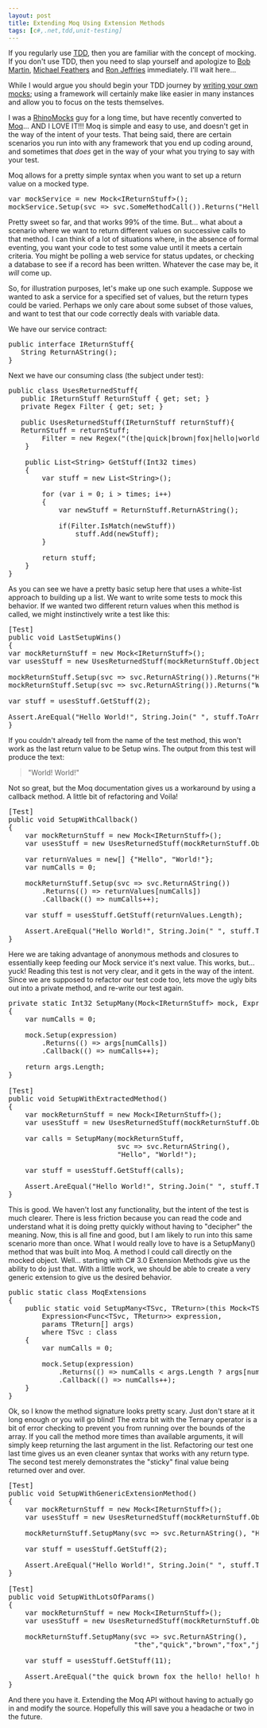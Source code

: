 ```yaml
---
layout: post
title: Extending Moq Using Extension Methods
tags: [c#,.net,tdd,unit-testing]
---
```


If you regularly use <a href="http://en.wikipedia.org/wiki/Test-driven_development">TDD</a>, then you are familiar with the concept of mocking. If you don't use TDD, then you need to slap yourself and apologize to <a href="http://www.objectmentor.com/omTeam/martin_r.html">Bob Martin</a>, <a href="http://www.objectmentor.com/omTeam/feathers_m.html">Michael Feathers</a> and <a href="http://www.objectmentor.com/omTeam/jeffries_r.html">Ron Jeffries</a> immediately. I'll wait here...

While I would argue you should begin your TDD journey by <a href="http://blog.objectmentor.com/articles/2009/10/28/manual-mocking-resisting-the-invasion-of-dots-and-parentheses">writing your own mocks</a>; using a framework will certainly make like easier in many instances and allow you to focus on the tests themselves.

I was a <a href="http://www.ayende.com/projects/rhino-mocks.aspx">RhinoMocks</a> guy for a long time, but have recently converted to <a href="http://code.google.com/p/moq/">Moq</a>... AND I LOVE IT!!! Moq is simple and easy to use, and doesn't get in the way of the intent of your tests. That being said, there are certain scenarios you run into with any framework that you end up coding around, and sometimes that <em>does</em> get in the way of your what you trying to say with your test.

Moq allows for a pretty simple syntax when you want to set up a return value on a mocked type.

<pre name="code" class="csharp">
var mockService = new Mock&lt;IReturnStuff&gt;();
mockService.Setup(svc =&gt; svc.SomeMethodCall()).Returns("Hello, World!");
</pre>

Pretty sweet so far, and that works 99% of the time. But... what about a scenario where we want to return different values on successive calls to that method. I can think of a lot of situations where, in the absence of formal eventing, you want your code to test some value until it meets a certain criteria. You might be polling a web service for status updates, or checking a database to see if a record has been written. Whatever the case may be, it <em>will</em> come up.

So, for illustration purposes, let's make up one such example. Suppose we wanted to ask a service for a specified set of values, but the return types could be varied. Perhaps we only care about some subset of those values, and want to test that our code correctly deals with variable data.

We have our service contract:

<pre name="code" class="csharp">
public interface IReturnStuff{
   String ReturnAString();
}
</pre>

Next we have our consuming class (the subject under test):

<pre name="code" class="csharp">
public class UsesReturnedStuff{
   public IReturnStuff ReturnStuff { get; set; }
   private Regex Filter { get; set; }

   public UsesReturnedStuff(IReturnStuff returnStuff){
   ReturnStuff = returnStuff;
        Filter = new Regex("(the|quick|brown|fox|hello|world)(:Pu)?", RegexOptions.IgnoreCase);
    }

    public List&lt;String&gt; GetStuff(Int32 times)
    {
        var stuff = new List&lt;String&gt;();

        for (var i = 0; i &gt; times; i++)
        {
            var newStuff = ReturnStuff.ReturnAString();

            if(Filter.IsMatch(newStuff))
                stuff.Add(newStuff);
        }

        return stuff;
    }
}</pre>

As you can see we have a pretty basic setup here that uses a white-list approach to building up a list. We want to write some tests to mock this behavior. If we wanted two different return values when this method is called, we might instinctively write a test like this:


<pre name="code" class="csharp">[Test]
public void LastSetupWins()
{
var mockReturnStuff = new Mock&lt;IReturnStuff&gt;();
var usesStuff = new UsesReturnedStuff(mockReturnStuff.Object);

mockReturnStuff.Setup(svc =&gt; svc.ReturnAString()).Returns("Hello");
mockReturnStuff.Setup(svc =&gt; svc.ReturnAString()).Returns("World!");

var stuff = usesStuff.GetStuff(2);

Assert.AreEqual("Hello World!", String.Join(" ", stuff.ToArray()));
}
</pre>

If you couldn't already tell from the name of the test method, this won't work as the last return value to be Setup wins. The output from this test will produce the text:
<blockquote>"World! World!"</blockquote>Not so great, but the Moq documentation gives us a workaround by using a callback method. A little bit of refactoring and Voila!


<pre name="code" class="csharp">[Test]
public void SetupWithCallback()
{
    var mockReturnStuff = new Mock&lt;IReturnStuff&gt;();
    var usesStuff = new UsesReturnedStuff(mockReturnStuff.Object);

    var returnValues = new[] {"Hello", "World!"};
    var numCalls = 0;

    mockReturnStuff.Setup(svc =&gt; svc.ReturnAString())
        .Returns(() =&gt; returnValues[numCalls])
        .Callback(() =&gt; numCalls++);

    var stuff = usesStuff.GetStuff(returnValues.Length);

    Assert.AreEqual("Hello World!", String.Join(" ", stuff.ToArray()));
}</pre>

Here we are taking advantage of anonymous methods and closures to essentially keep feeding our Mock service it's next value. This works, but... yuck! Reading this test is not very clear, and it gets in the way of the intent.
Since we are supposed to refactor our test code too, lets move the ugly bits out into a private method, and re-write our test again.


<pre name="code" class="csharp">private static Int32 SetupMany(Mock&lt;IReturnStuff&gt; mock, Expression&lt;Func&lt;IReturnStuff, String&gt;&gt; expression, params String[] args)
{
    var numCalls = 0;

    mock.Setup(expression)
        .Returns(() =&gt; args[numCalls])
        .Callback(() =&gt; numCalls++);

    return args.Length;
}

[Test]
public void SetupWithExtractedMethod()
{
    var mockReturnStuff = new Mock&lt;IReturnStuff&gt;();
    var usesStuff = new UsesReturnedStuff(mockReturnStuff.Object);

    var calls = SetupMany(mockReturnStuff,
                          svc =&gt; svc.ReturnAString(),
                          "Hello", "World!");

    var stuff = usesStuff.GetStuff(calls);

    Assert.AreEqual("Hello World!", String.Join(" ", stuff.ToArray()));
}</pre>

This is good. We haven't lost any functionality, but the intent of the test is much clearer. There is less friction because you can read the code and understand what it is doing pretty quickly without having to "decipher" the meaning.
Now, this is all fine and good, but I am likely to run into this same scenario more than once. What I would really love to have is a SetupMany() method that was built into Moq. A method I could call directly on the mocked object. Well... starting with C# 3.0 Extension Methods give us the ability to do just that. With a little work, we should be able to create a very generic extension to give us the desired behavior.


<pre name="code" class="csharp">public static class MoqExtensions
{
    public static void SetupMany&lt;TSvc, TReturn&gt;(this Mock&lt;TSvc&gt; mock,
        Expression&lt;Func&lt;TSvc, TReturn&gt;&gt; expression,
        params TReturn[] args)
        where TSvc : class
    {
        var numCalls = 0;

        mock.Setup(expression)
            .Returns(() =&gt; numCalls &lt; args.Length ? args[numCalls] : args[args.Length - 1])
            .Callback(() =&gt; numCalls++);
    }
}</pre>

Ok, so I know the method signature looks pretty scary. Just don't stare at it long enough or you will go blind! The extra bit with the Ternary operator is a bit of error checking to prevent you from running over the bounds of the array. If you call the method more times than available arguments, it will simply keep returning the last argument in the list.
Refactoring our test one last time gives us an even cleaner syntax that works with any return type. The second test merely demonstrates the "sticky" final value being returned over and over.


<pre name="code" class="csharp">[Test]
public void SetupWithGenericExtensionMethod()
{
    var mockReturnStuff = new Mock&lt;IReturnStuff&gt;();
    var usesStuff = new UsesReturnedStuff(mockReturnStuff.Object);

    mockReturnStuff.SetupMany(svc =&gt; svc.ReturnAString(), "Hello", "World!");

    var stuff = usesStuff.GetStuff(2);

    Assert.AreEqual("Hello World!", String.Join(" ", stuff.ToArray()));
}

[Test]
public void SetupWithLotsOfParams()
{
    var mockReturnStuff = new Mock&lt;IReturnStuff&gt;();
    var usesStuff = new UsesReturnedStuff(mockReturnStuff.Object);

    mockReturnStuff.SetupMany(svc =&gt; svc.ReturnAString(),
                              "the","quick","brown","fox","jumps","over","the","fence","hello!");

    var stuff = usesStuff.GetStuff(11);

    Assert.AreEqual("the quick brown fox the hello! hello! hello!", String.Join(" ", stuff.ToArray()));
}</pre>

And there you have it. Extending the Moq API without having to actually go in and modify the source. Hopefully this will save you a headache or two in the future.


